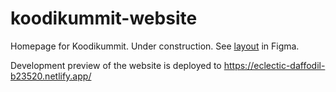 # koodikummit-website

Homepage for Koodikummit. Under construction. See [layout](https://www.figma.com/file/2mMM9BwqrNAgfcT5kRG5Ak/Koodikummit) in Figma.

Development preview of the website is deployed to https://eclectic-daffodil-b23520.netlify.app/
